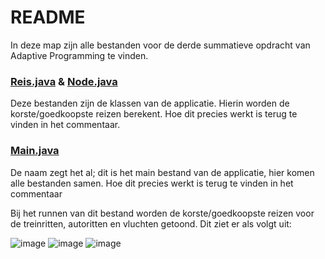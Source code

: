 # README

In deze map zijn alle bestanden voor de derde summatieve opdracht van Adaptive Programming te vinden.

### [Reis.java](https://github.com/Tobjass/Adaptive-Programming/blob/main/Summatieve%20opdrachten/3.%20Dijkstra%20Shortest%20Path%20%26%20Datastructuren/Reis.java) & [Node.java](https://github.com/Tobjass/Adaptive-Programming/blob/main/Summatieve%20opdrachten/3.%20Dijkstra%20Shortest%20Path%20%26%20Datastructuren/Node.java)
Deze bestanden zijn de klassen van de applicatie. Hierin worden de korste/goedkoopste reizen berekent. Hoe dit precies werkt is terug te vinden in het commentaar.

### [Main.java](https://github.com/Tobjass/Adaptive-Programming/blob/main/Summatieve%20opdrachten/3.%20Dijkstra%20Shortest%20Path%20%26%20Datastructuren/Main.java)
De naam zegt het al; dit is het main bestand van de applicatie, hier komen alle bestanden samen. Hoe dit precies werkt is terug te vinden in het commentaar

Bij het runnen van dit bestand worden de korste/goedkoopste reizen voor de treinritten, autoritten en vluchten getoond. Dit ziet er als volgt uit:

![image](https://user-images.githubusercontent.com/74547189/120107370-1f891c80-c161-11eb-8c0b-b8b79bf4992c.png)
![image](https://user-images.githubusercontent.com/74547189/120107397-30d22900-c161-11eb-9ec9-dfd835428b0f.png)
![image](https://user-images.githubusercontent.com/74547189/120107428-45aebc80-c161-11eb-8507-50231c807d59.png)
